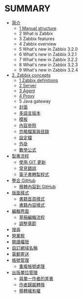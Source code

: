 # SUMMARY

* [简介](README.md)
  * [1 Manual structure](manual/introduction/manual_structure.md)
  * 2 What is Zabbix
  * 3 Zabbix features
  * 4 Zabbix overview
  * 5 What's new in Zabbix 3.2.0
  * 6 What's new in Zabbix 3.2.1
  * 7 What's new in Zabbix 3.2.2
  * 8 What's new in Zabbix 3.2.3
  * 9 What's new in Zabbix 3.2.4
* [2. Zabbix concepts](manual/concepts/README.md)
  * [1 Zabbix definitions](manual/concepts/definitions.md)
  * [2 Server](format/introduction.md)
  * [3 Agent](format/chapters.md)
  * [4 Proxy](format/markdown.md)
  * 5 Java gateway
  * [封面](format/cover.md)
  * [多語言版本](format/languages.md)
  * [模板](format/templating.md)
  * [內容參照](format/conrefs.md)
  * [忽略檔案與目錄](format/ignore.md)
  * [設定檔](format/configuration.md)
  * [外掛](format/plugins.md)
  * [數學公式](format/math.md)
* [製書流程](build/README.md)
  * [使用 GIT 更新](build/push.md)
  * [常見錯誤](build/errors.md)
  * [電子書轉製程式](build/ebookconvert.md)
* [整合 GitHub](github/README.md)
  * [移轉內容到 GitHub](github/transferring_to_github.md)
* [版面樣式](styling/README.md)
  * [書籍首頁樣式](styling/homepage.md)
  * [書籍內容樣式](styling/book.md)
* [編輯界面](editor/README.md)
  * [草稿編輯流程](editor/draft.md)
  * [調整章節](editor/chapters.md)
* [搜尋](platform/search.md)
* [營業稅](platform/taxes.md)
* [閱讀權限](platform/visibility.md)
* [自訂網域名稱](platform/domains.md)
* [電郵寄送](platform/mailing.md)
* [帳號管理](account/README.md)
  * [重複帳號處理](account/duplicate.md)
* [出版單位管理](platform/organizations/README.md)
  * [與單一作者的差異](platform/organizations/differences.md)
  * [作者歸屬轉換](platform/organizations/convert.md)
  * [移轉擁有權](platform/organizations/ownership.md)



